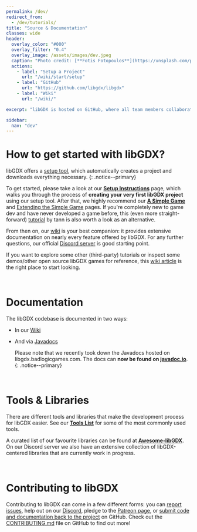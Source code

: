 ```yaml
---
permalink: /dev/
redirect_from:
  - /dev/tutorials/
title: "Source & Documentation"
classes: wide
header:
  overlay_color: "#000"
  overlay_filter: "0.4"
  overlay_image: /assets/images/dev.jpeg
  caption: "Photo credit: [**Fotis Fotopoulos**](https://unsplash.com/photos/DuHKoV44prg)"
  actions:
    - label: "Setup a Project"
      url: "/wiki/start/setup"
    - label: "GitHub"
      url: "https://github.com/libgdx/libgdx"
    - label: "Wiki"
      url: "/wiki/"

excerpt: "libGDX is hosted on GitHub, where all team members collaborate. Fork, star and contribute to our project!"

sidebar:
  nav: "dev"
---
```


# How to get started with libGDX?
libGDX offers a [setup tool](/wiki/start/project-generation), which automatically creates a project and downloads everything necessary.
{: .notice--primary}

To get started, please take a look at our **[Setup Instructions](/wiki/start/setup)** page, which walks you through the process of **creating your very first libGDX project** using our setup tool. After that, we highly recommend our **[A Simple Game](/wiki/start/a-simple-game)** and [Extending the Simple Game](/wiki/start/simple-game-extended) pages. If you're completely new to game dev and have never developed a game before, this (even more straight-forward) [tutorial](https://colourtann.github.io/HelloLibgdx/) by tann is also worth a look as an alternative.

From then on, our [wiki](/wiki/) is your best companion: it provides extensive documentation on nearly every feature offered by libGDX. For any further questions, our official [Discord server](/community/) is good starting point.

If you want to explore some other (third-party) tutorials or inspect some demos/other open source libGDX games for reference, this [wiki article](/wiki/start/demos-and-tutorials) is the right place to start looking.

<br/>

# Documentation
The libGDX codebase is documented in two ways:
- In our [Wiki](/wiki/)
- And via [Javadocs](https://javadoc.io/doc/com.badlogicgames.gdx)

   Please note that we recently took down the Javadocs hosted on libgdx.badlogicgames.com. The docs can **now be found on [javadoc.io](https://javadoc.io/doc/com.badlogicgames.gdx)**.
   {: .notice--primary}

<br/>

# Tools & Libraries
There are different tools and libraries that make the development process for libGDX easier. See our **[Tools List](/dev/tools/)** for some of the most commonly used tools.

A curated list of our favourite libraries can be found at **[Awesome-libGDX](https://github.com/rafaskb/awesome-libgdx#readme)**. On our Discord server we also have an extensive collection of libGDX-centered libraries that are currently work in progress.

<br/>

# Contributing to libGDX
Contributing to libGDX can come in a few different forms: you can [report issues](/dev/issues/), help out on our [Discord](/community/), pledge to the [Patreon page](/funding/), or [submit code and documentation back to the project](/dev/contributing/) on GitHub. Check out the [CONTRIBUTING.md](https://github.com/libgdx/libgdx/blob/master/.github/CONTRIBUTING.md) file on GitHub to find out more!
